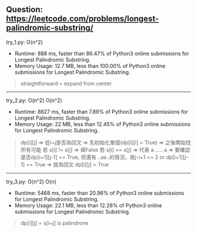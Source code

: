 Question: https://leetcode.com/problems/longest-palindromic-substring/
---

try_1.py: O(n^2)

* Runtime: 888 ms, faster than 86.47% of Python3 online submissions for Longest Palindromic Substring.
* Memory Usage: 12.7 MB, less than 100.00% of Python3 online submissions for Longest Palindromic Substring.

> straightforward = expand from center

---

try_2.py: O(n^2) O(n^2)

* Runtime: 8627 ms, faster than 7.89% of Python3 online submissions for Longest Palindromic Substring.
* Memory Usage: 22 MB, less than 12.45% of Python3 online submissions for Longest Palindromic Substring.

> dp[i][j] => 從i~j是否為回文 => 先初始化單個(dp[i][i] = True) => 之後開始找所有可能
> 若 s[i] != s[j] => 填False
> 若 s[i] == s[j] => 代表 a ..... a => 要確認是否dp[i+1][j-1] == True, 但還有 ..aa..的情況，故j-i+1 <= 2 or dp[i+1][j-1] == True => 就為回文 dp[i][j] = True

---

try_3.py: O(n^2) O(n)

* Runtime: 5468 ms, faster than 20.96% of Python3 online submissions for Longest Palindromic Substring.
* Memory Usage: 22.1 MB, less than 12.28% of Python3 online submissions for Longest Palindromic Substring.

> dp[i][j] = s[i~j] is palindrone
